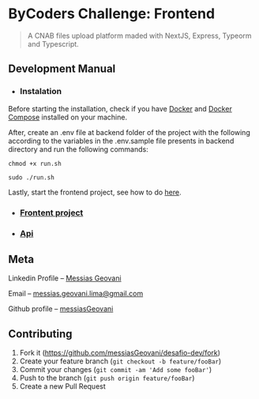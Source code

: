 # ByCoders Challenge: Frontend

> A CNAB files upload platform maded with NextJS, Express, Typeorm and Typescript.

## Development Manual

- ### Instalation

Before starting the installation, check if you have [Docker](https://www.docker.com/) and [Docker Compose](https://docs.docker.com/compose/) installed on your machine.

After, create an .env file at backend folder of the project with the following according to the variables in the .env.sample file presents in backend directory and run the following commands:

```
chmod +x run.sh
```

```
sudo ./run.sh
```

Lastly, start the frontend project, see how to do [here](./frontend/README.md).

- ### [Frontent project](./frontend)
- ### [Api](./backend)

## Meta

Linkedin Profile – [Messias Geovani](https://www.linkedin.com/in/messias-geovani-00125416a?lipi=urn%3Ali%3Apage%3Ad_flagship3_profile_view_base_contact_details%3BGnSoFwiETD%2BtGrv4dF9mSw%3D%3D)

Email – messias.geovani.lima@gmail.com

Github profile – [messiasGeovani](https://github.com/messiasGeovani)

## Contributing

1. Fork it (<https://github.com/messiasGeovani/desafio-dev/fork>)
2. Create your feature branch (`git checkout -b feature/fooBar`)
3. Commit your changes (`git commit -am 'Add some fooBar'`)
4. Push to the branch (`git push origin feature/fooBar`)
5. Create a new Pull Request
